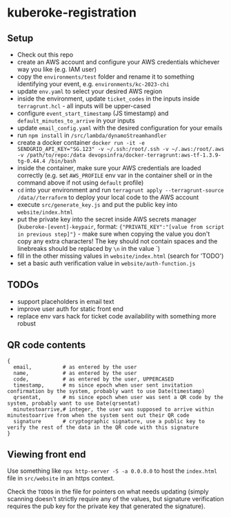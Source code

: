 # kuberoke-registration

## Setup

- Check out this repo
- create an AWS account and configure your AWS credentials whichever way you like (e.g. IAM user)
- copy the `environments/test` folder and rename it to something identifying your event, e.g. `environments/kc-2023-chi`
- update `env.yaml` to select your desired AWS region
- inside the environment, update `ticket_codes` in the inputs inside `terragrunt.hcl` - all inputs will be upper-cased
- configure `event_start_timestamp` (JS timestamp) and `default_minutes_to_arrive` in your inputs
- update `email_config.yaml` with the desired configuration for your emails
- run `npm install` in `/src/lambda/dynamoStreamhandler`
- create a docker container `docker run -it -e SENDGRID_API_KEY="SG.123" -v ~/.ssh:/root/.ssh -v ~/.aws:/root/.aws -v /path/to/repo:/data devopsinfra/docker-terragrunt:aws-tf-1.3.9-tg-0.44.4 /bin/bash`
- inside the container, make sure your AWS credentials are loaded correctly (e.g. set `AWS_PROFILE` env var in the container shell or in the command above if not using `default` profile)
- `cd` into your environment and run `terragrunt apply --terragrunt-source /data//terraform` to deploy your local code to the AWS account
- execute `src/generate_key.js` and put the public key into `website/index.html`
- put the private key into the secret inside AWS secrets manager (`kuberoke-[event]-keypair`, format: `{"PRIVATE_KEY":"[value from script in previous step]"}` - make sure when copying the value you don't copy any extra characters! The key should not contain spaces and the linebreaks should be replaced by `\n` in the value
`)
- fill in the other missing values in `website/index.html` (search for 'TODO')
- set a basic auth verification value in `website/auth-function.js`

## TODOs

- support placeholders in email text
- improve user auth for static front end
- replace env vars hack for ticket code availability with something more robust

## QR code contents

```
{
  email,          # as entered by the user
  name,           # as entered by the user
  code,           # as entered by the user, UPPERCASED
  timestamp,      # ms since epoch when user sent invitation confirmation by the system, probably want to use Date(timestamp)
  qrsentat,       # ms since epoch when user was sent a QR code by the system, probably want to use Date(qrsentat)
  minutestoarrive,# integer, the user was supposed to arrive within minutestoarrive from when the system sent out their QR code 
  signature       # cryptographic signature, use a public key to verify the rest of the data in the QR code with this signature
}
```

## Viewing front end

Use something like `npx http-server -S -a 0.0.0.0` to host the `index.html` file in `src/website` in an https context.

Check the `TODO`s in the file for pointers on what needs updating (simply scanning doesn't strictly require any of the values, but signature verification requires the pub key for the private key that generated the signature).